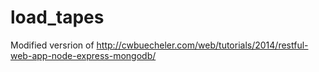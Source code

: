 load_tapes
==========

Modified versrion of http://cwbuecheler.com/web/tutorials/2014/restful-web-app-node-express-mongodb/
